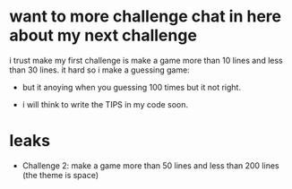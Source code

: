 # want to more challenge chat in here about my next challenge
i trust make my first challenge is make a game more than 10 lines and less than 30 lines. it hard so i make a guessing game:

  - but it anoying when you guessing 100 times but it not right.
  
  - i will think to write the TIPS in my code soon.
# leaks
  -  Challenge 2: make a game more than 50 lines and less than 200 lines (the theme is space)
